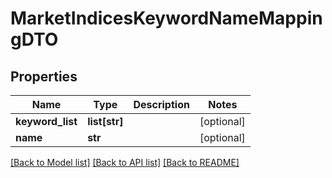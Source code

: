 # MarketIndicesKeywordNameMappingDTO

## Properties
Name | Type | Description | Notes
------------ | ------------- | ------------- | -------------
**keyword_list** | **list[str]** |  | [optional] 
**name** | **str** |  | [optional] 

[[Back to Model list]](../README.md#documentation-for-models) [[Back to API list]](../README.md#documentation-for-api-endpoints) [[Back to README]](../README.md)

